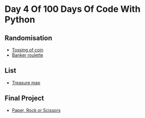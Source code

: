 # Day 4 Of 100 Days Of Code With Python

## Randomisation

- [Tossing of coin](https://github.com/triplee12/100daysofcode/blob/main/day_4/head_tail.py)
- [Banker roulette](https://github.com/triplee12/100daysofcode/blob/main/day_4/banker_roulette.py)

## List

- [Treasure map](https://github.com/triplee12/100daysofcode/blob/main/day_4/treasure_map.py)

## Final Project

- [Paper, Rock or Scissors](https://github.com/triplee12/100daysofcode/blob/main/day_4/rock_paper.py)
